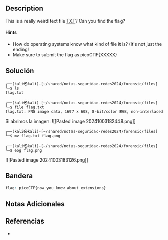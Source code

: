 ## Description

This is a really weird text file [TXT](https://jupiter.challenges.picoctf.org/static/e7e5d188621ee705ceeb0452525412ef/flag.txt)? Can you find the flag?
#### Hints
- How do operating systems know what kind of file it is? (It's not just the ending!
- Make sure to submit the flag as picoCTF{XXXXX}
## Solución

```shell
┌──(kali㉿kali)-[~/shared/notas-seguridad-redes2024/forensic/files]
└─$ ls
flag.txt
                                                                                     
┌──(kali㉿kali)-[~/shared/notas-seguridad-redes2024/forensic/files]
└─$ file flag.txt
flag.txt: PNG image data, 1697 x 608, 8-bit/color RGB, non-interlaced

```
Si abrimos la imagen:
![[Pasted image 20241003182448.png]]
```shell
┌──(kali㉿kali)-[~/shared/notas-seguridad-redes2024/forensic/files]
└─$ mv flag.txt flag.png 
                                                                                     
┌──(kali㉿kali)-[~/shared/notas-seguridad-redes2024/forensic/files]
└─$ eog flag.png

```
![[Pasted image 20241003183126.png]]

## Bandera
```css
flag: picoCTF{now_you_know_about_extensions}
```
## Notas Adicionales

## Referencias
- 